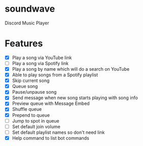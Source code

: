 # soundwave
Discord Music Player

# Features
- [x] Play a song via YouTube link
- [ ] Play a song via Spotify link
- [x] Play a song by name which will do a search on YouTube
- [x] Able to play songs from a Spotify playlist
- [x] Skip current song
- [x] Queue song
- [x] Pause/unpause song
- [x] Send message when new song starts playing with song info
- [x] Preview queue with Message Embed
- [x] Shuffle queue
- [x] Prepend to queue
- [ ] Jump to spot in queue
- [ ] Set default join volume
- [ ] Set default playlist names so don't need link
- [x] Help command to list bot commands
